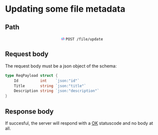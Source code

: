 # Updating some file metadata

## Path

<div align="center">

<img src="jwt_logo.png" height="10px"/> `POST /file/update`

</div>

## Request body

The request body must be a json object of the schema:

```go
type ReqPayload struct {
    Id          int    `json:"id"`
    Title       string `json:"title"`
    Description string `json:"description"`
}
```

## Response body

If succesful, the server will respond with a
[OK](https://developer.mozilla.org/en-US/docs/Web/HTTP/Status/200) statuscode
and no body at all.

